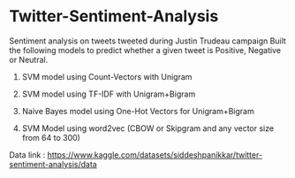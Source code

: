 # Twitter-Sentiment-Analysis
Sentiment analysis on tweets tweeted during Justin Trudeau campaign
Built the following models to predict whether a given tweet is Positive, Negative or Neutral.

1. SVM model using Count-Vectors with Unigram

2. SVM model using TF-IDF with Unigram+Bigram

3. Naive Bayes model using One-Hot Vectors for Unigram+Bigram

4. SVM Model using word2vec (CBOW or Skipgram and any vector size from 64 to 300)

Data link : https://www.kaggle.com/datasets/siddeshpanikkar/twitter-sentiment-analysis/data
